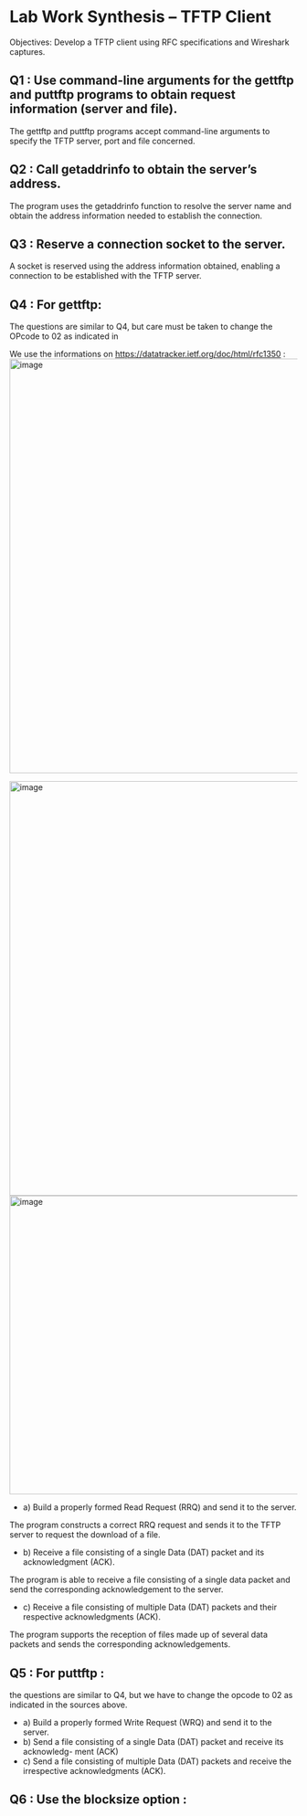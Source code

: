 # Lab Work Synthesis – TFTP Client

Objectives: Develop a TFTP client using RFC specifications and Wireshark captures.

## Q1 : Use command-line arguments for the gettftp and puttftp programs to obtain request information (server and file).

The gettftp and puttftp programs accept command-line arguments to specify the TFTP server, port and file concerned.


## Q2 : Call getaddrinfo to obtain the server’s address.

The program uses the getaddrinfo function to resolve the server name and obtain the address information needed to establish the connection.

## Q3 : Reserve a connection socket to the server.

A socket is reserved using the address information obtained, enabling a connection to be established with the TFTP server.

## Q4 : For gettftp:

The questions are similar to Q4, but care must be taken to change the OPcode to 02 as indicated in 


We use the informations on https://datatracker.ietf.org/doc/html/rfc1350 : 
<img width="726" alt="image" src="https://github.com/Nyries/TP_Network_Li_Gaborieau/assets/152593516/8e688a13-1a0a-48b2-b617-4e0cf9a0cd72">

<img width="726" alt="image" src="https://github.com/Nyries/TP_Network_Li_Gaborieau/assets/152593516/774bcaf1-32a5-4007-a178-df10222243fd">

<img width="523" alt="image" src="https://github.com/Nyries/TP_Network_Li_Gaborieau/assets/152593516/78b71a01-b732-4c74-9f02-34f88083189e">



- a) Build a properly formed Read Request (RRQ) and send it to the server.
  
The program constructs a correct RRQ request and sends it to the TFTP server to request the download of a file.

- b) Receive a file consisting of a single Data (DAT) packet and its acknowledgment
(ACK).

The program is able to receive a file consisting of a single data packet and send the corresponding acknowledgement to the server.

- c) Receive a file consisting of multiple Data (DAT) packets and their respective acknowledgments (ACK).

The program supports the reception of files made up of several data packets and sends the corresponding acknowledgements.

## Q5 : For puttftp : 

the questions are similar to Q4, but we have to change the opcode to 02 as indicated in the sources above. 

- a) Build a properly formed Write Request (WRQ) and send it to the server.
- b) Send a file consisting of a single Data (DAT) packet and receive its acknowledg-
ment (ACK)
- c) Send a file consisting of multiple Data (DAT) packets and receive the irrespective
acknowledgments (ACK).


## Q6 : Use the blocksize option : 










